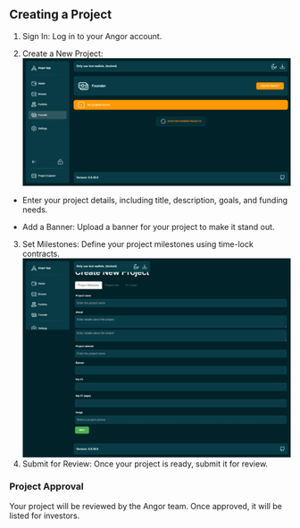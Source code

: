 ## Creating a Project

1. Sign In: Log in to your Angor account.

2. Create a New Project:
![image info](./images/1723727934706.png)
* Enter your project details, including title, description, goals, and funding needs.

* Add a Banner: Upload a banner for your project to make it stand out.

3. Set Milestones: Define your project milestones using time-lock contracts.
![image info](./images/1723727991195.png)
4. Submit for Review: Once your project is ready, submit it for review.

### Project Approval
Your project will be reviewed by the Angor team. Once approved, it will be listed for investors.